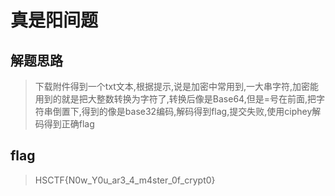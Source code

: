 # 真是阳间题

## 解题思路

> 下载附件得到一个txt文本,根据提示,说是加密中常用到,一大串字符,加密能用到的就是把大整数转换为字符了,转换后像是Base64,但是=号在前面,把字符串倒置下,得到的像是base32编码,解码得到flag,提交失败,使用ciphey解码得到正确flag

## flag

> HSCTF{N0w_Y0u_ar3_4_m4ster_0f_crypt0}
